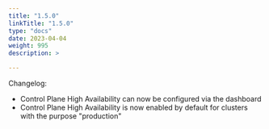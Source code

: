```yaml
---
title: "1.5.0"
linkTitle: "1.5.0"
type: "docs"
date: 2023-04-04
weight: 995
description: >

---
```


Changelog:

- Control Plane High Availability can now be configured via the dashboard
- Control Plane High Availability is now enabled by default for clusters with the purpose "production"
